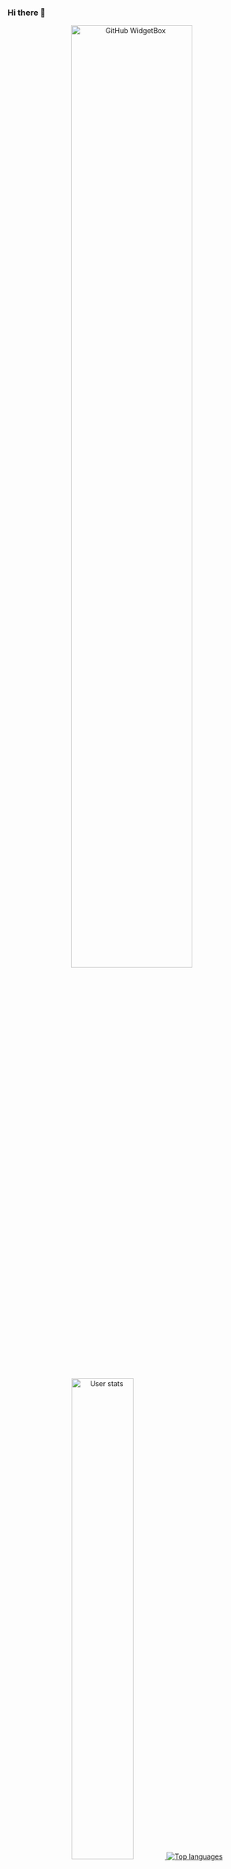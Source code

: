 ### Hi there 👋
<p align="center">
  <a href="https://github.com/Jurredr/github-widgetbox">
    <img width="70%" height="70%" src="https://github-widgetbox.vercel.app/api/profile?username=zzwtsy&data=followers,repositories,stars,commits" alt="GitHub WidgetBox" />
  </a>
</p>
<p align="center">
  <a href="https://github.com/anuraghazra/github-readme-stats">
  <img width="50%" height="50%" src="https://github-readme-stats.vercel.app/api?username=zzwtsy&count_private=true&show_icons=true&theme=radical" alt="User stats" />
  <img src="https://github-readme-stats.vercel.app/api/top-langs/?username=zzwtsy&layout=compact&theme=radical" alt="Top languages" />
  <a>
</p>
